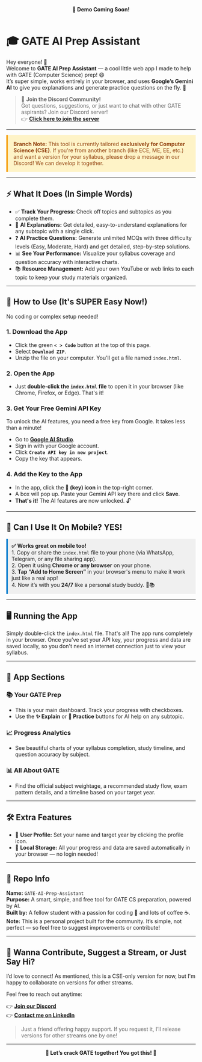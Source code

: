 
<!-- Leave this space for an embedded video link or GIF later -->
<!-- Example: <p align="center"><a href="YOUR_DEMO_VIDEO_LINK_HERE" target="_blank"><img src="./docs/demo_thumbnail.png" alt="Demo Video" width="600"/></a></p> -->
<div align="center">
  <strong>🎥 Demo Coming Soon!</strong>
</div>
<br>

# 🎓 GATE AI Prep Assistant

Hey everyone! 👋  
Welcome to **GATE AI Prep Assistant** — a cool little web app I made to help with GATE (Computer Science) prep! 😄  
It’s super simple, works entirely in your browser, and uses **Google’s Gemini AI** to give you explanations and generate practice questions on the fly. 🎯

> 💬 **Join the Discord Community!**  
> Got questions, suggestions, or just want to chat with other GATE aspirants? Join our Discord server!  
> 👉 **[Click here to join the server](https://discord.gg/p76DTBvh)**

---

<p style="background-color:#fef3c7; color: #92400e; padding:15px; border-left:4px solid #f59e0b;">
  <strong>Branch Note:</strong> This tool is currently tailored <strong>exclusively for Computer Science (CSE)</strong>. If you're from another branch (like ECE, ME, EE, etc.) and want a version for your syllabus, please drop a message in our Discord! We can develop it together.
</p>

---

## ⚡ What It Does (In Simple Words)

- ✅ **Track Your Progress:** Check off topics and subtopics as you complete them.
- 🧠 **AI Explanations:** Get detailed, easy-to-understand explanations for any subtopic with a single click.
- ❓ **AI Practice Questions:** Generate unlimited MCQs with three difficulty levels (Easy, Moderate, Hard) and get detailed, step-by-step solutions.
- 📊 **See Your Performance:** Visualize your syllabus coverage and question accuracy with interactive charts.
- 📚 **Resource Management:** Add your own YouTube or web links to each topic to keep your study materials organized.

---

## 🚀 How to Use (It's SUPER Easy Now!)

No coding or complex setup needed!

### 1. Download the App
- Click the green **`< > Code`** button at the top of this page.
- Select **`Download ZIP`**.
- Unzip the file on your computer. You'll get a file named `index.html`.

### 2. Open the App
- Just **double-click the `index.html` file** to open it in your browser (like Chrome, Firefox, or Edge). That's it!

### 3. Get Your Free Gemini API Key
To unlock the AI features, you need a free key from Google. It takes less than a minute!
- Go to [**Google AI Studio**](https://aistudio.google.com/app/apikey).
- Sign in with your Google account.
- Click **`Create API key in new project`**.
- Copy the key that appears.

### 4. Add the Key to the App
- In the app, click the **🔑 (key) icon** in the top-right corner.
- A box will pop up. Paste your Gemini API key there and click **Save**.
- **That's it!** The AI features are now unlocked. 🔓

---

## 📱 Can I Use It On Mobile? YES!

<p style="background-color:#f0f0f0; padding:10px; border-left:4px solid #007acc;">
  <strong>✅ Works great on mobile too!</strong><br>
  1. Copy or share the <code>index.html</code> file to your phone (via WhatsApp, Telegram, or any file sharing app).<br>
  2. Open it using <strong>Chrome or any browser</strong> on your phone.<br>
  3. <strong>Tap “Add to Home Screen”</strong> in your browser's menu to make it work just like a real app!<br>
  4. Now it’s with you <strong>24/7</strong> like a personal study buddy. 📱📚
</p>

---

## 🖥️ Running the App

Simply double-click the `index.html` file. That's all! The app runs completely in your browser. Once you've set your API key, your progress and data are saved locally, so you don't need an internet connection just to view your syllabus.

---

## 🧭 App Sections

### 📚 Your GATE Prep
- This is your main dashboard. Track your progress with checkboxes.
- Use the **✨ Explain** or **🎯 Practice** buttons for AI help on any subtopic.

### 📈 Progress Analytics
- See beautiful charts of your syllabus completion, study timeline, and question accuracy by subject.

### 📊 All About GATE
- Find the official subject weightage, a recommended study flow, exam pattern details, and a timeline based on your target year.

---

## 🛠️ Extra Features

- 👤 **User Profile:** Set your name and target year by clicking the profile icon.
- 🔁 **Local Storage:** All your progress and data are saved automatically in your browser — no login needed!

---

## 📁 Repo Info

**Name:** `GATE-AI-Prep-Assistant`  
**Purpose:** A smart, simple, and free tool for GATE CS preparation, powered by AI.  
**Built by:** A fellow student with a passion for coding 💛 and lots of coffee ☕.  
**Note:** This is a personal project built for the community. It’s simple, not perfect — so feel free to suggest improvements or contribute!

---

## 💬 Wanna Contribute, Suggest a Stream, or Just Say Hi?

I’d love to connect! As mentioned, this is a CSE-only version for now, but I'm happy to collaborate on versions for other streams.

Feel free to reach out anytime:

👉 **[Join our Discord](https://discord.gg/p76DTBvh)**  
👉 **[Contact me on LinkedIn](https://www.linkedin.com/in/manish-jannatha-a21903261/)**  
> Just a friend offering happy support. If you request it, I’ll release versions for other streams one by one!

---

<p align="center">
  <strong>💪 Let’s crack GATE together! You got this! 🚀</strong>
</p>
